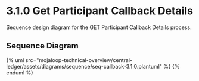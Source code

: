 # 3.1.0 Get Participant Callback Details

Sequence design diagram for the GET Participant Callback Details process.

## Sequence Diagram

{% uml src="mojaloop-technical-overview/central-ledger/assets/diagrams/sequence/seq-callback-3.1.0.plantuml" %}
{% enduml %}